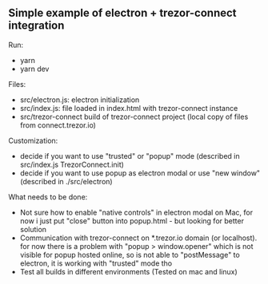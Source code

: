 ## Simple example of electron + trezor-connect integration 

Run:
- yarn 
- yarn dev

Files:
- src/electron.js: electron initialization
- src/index.js: file loaded in index.html with trezor-connect instance
- src/trezor-connect build of trezor-connect project (local copy of files from connect.trezor.io)

Customization:
- decide if you want to use "trusted" or "popup" mode (described in src/index.js TrezorConnect.init)
- decide if you want to use popup as electron modal or use "new window" (described in ./src/electron)

What needs to be done:
- Not sure how to enable "native controls" in electron modal on Mac, for now i just put "close" button into popup.html - but looking for better solution
- Communication with trezor-connect on *.trezor.io domain (or localhost). for now there is a problem with "popup > window.opener" which is not visible for popup hosted online, so is not able to "postMessage" to electron, it is working with "trusted" mode tho
- Test all builds in different environments (Tested on mac and linux)
